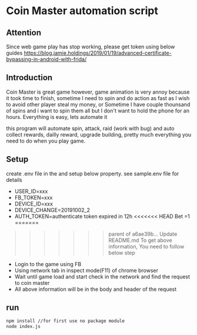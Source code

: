 # Coin Master automation script

## Attention
Since web game play has stop working, please get token using below guides
https://blog.jamie.holdings/2019/01/19/advanced-certificate-bypassing-in-android-with-frida/

## Introduction
Coin Master is great game however, game animation is very annoy because it took time to finish, sometime I need to spin and do action as fast as I wish to avoid other player steal my money, or Sometime I have couple thounsand of spins and i want to spin them all but I don't want to hold the phone for an hours. Everything is easy, lets automate it

this program will automate spin, attack, raid (work with bug) and auto collect rewards, dailly reward, upgrade building, pretty much everything you need to do when you play game.


## Setup
create .env file in the and setup below property. see sample.env file for details

- USER_ID=xxx
- FB_TOKEN=xxx
- DEVICE_ID=xxx
- DEVICE_CHANGE=20191002_2
- AUTH_TOKEN=authenticate token expired in 12h
<<<<<<< HEAD
Bet =1
=======

>>>>>>> parent of a6ae39b... Update README.md
To get above information, You need to follow below step
- Login to the game using FB
- Using network tab in inspect mode(F11) of chrome browser
- Wait until game load and start check in the network and find the request to coin master
- All above information will be in the body and header of the request

## run

```sh 
npm install //for first use no package module
node index.js

```


